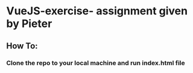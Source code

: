 # VueJS-exercise- assignment given by Pieter
## How To:
### Clone the repo to your local machine and run index.html file
